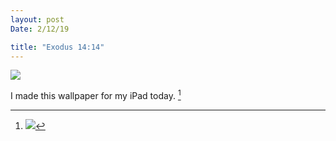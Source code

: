 ```yaml
---
layout: post
Date: 2/12/19

title: "Exodus 14:14"
---
```


![][image-1]

I made this wallpaper for my iPad today. [^1]

[^1]:	![][image-2]

[image-1]:	https://i.imgur.com/8JBvN5w.jpg
[image-2]:	https://i.imgur.com/NvZZKVW.jpg